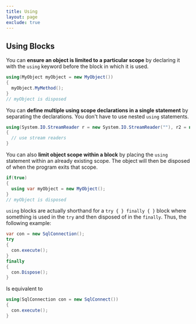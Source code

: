 ```yaml
---
title: Using
layout: page
exclude: true
---
```


## Using Blocks

You can **ensure an object is limited to a particular scope** by declaring it with the `using` keyword before the block in which it is used. 
```csharp
using(MyObject myObject = new MyObject())
{
  myObject.MyMethod();
}
// myObject is disposed
```

You can **define multiple using scope declarations in a single statement** by separating the declarations. You don't have to use nested `using` statements. 
```csharp
using(System.IO.StreamReader r = new System.IO.StreamReader(""), r2 = new System.IO.StreamReader(""))
{
  // use stream readers
}
```

You can also **limit object scope within a block** by placing the `using` statement within an already existing scope. The object will then be disposed of when the program exits that scope.
```csharp
if(true)
{
  using var myObject = new MyObject();
}
// myObject is disposed
```

`using` blocks are actually shorthand for a `try { } finally { }` block where something is used in the `try` and then disposed of in the `finally`.  Thus, the following example:
```csharp
var con = new SqlConnection();
try
{
  con.execute();
}
finally
{
  con.Dispose();
}
```

Is equivalent to
```csharp
using(SqlConnection con = new SqlConnect())
{
  con.execute();
}
```

<!--stackedit_data:
eyJoaXN0b3J5IjpbMTI2NjUwOTc0N119
-->
